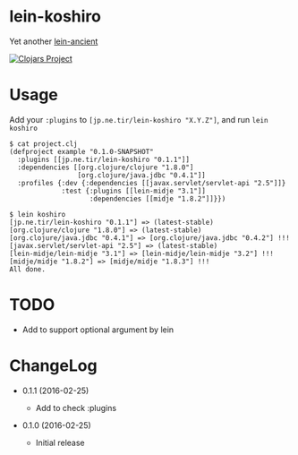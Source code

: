# lein-koshiro

Yet another [lein-ancient](https://github.com/xsc/lein-ancient)

[![Clojars Project](https://img.shields.io/clojars/v/jp.ne.tir/lein-koshiro.svg)](https://clojars.org/jp.ne.tir/lein-koshiro)


# Usage

Add your `:plugins` to `[jp.ne.tir/lein-koshiro "X.Y.Z"]`,
and run `lein koshiro`

~~~
$ cat project.clj
(defproject example "0.1.0-SNAPSHOT"
  :plugins [[jp.ne.tir/lein-koshiro "0.1.1"]]
  :dependencies [[org.clojure/clojure "1.8.0"]
                 [org.clojure/java.jdbc "0.4.1"]]
  :profiles {:dev {:dependencies [[javax.servlet/servlet-api "2.5"]]}
             :test {:plugins [[lein-midje "3.1"]]
                    :dependencies [[midje "1.8.2"]]}})

$ lein koshiro
[jp.ne.tir/lein-koshiro "0.1.1"] => (latest-stable)
[org.clojure/clojure "1.8.0"] => (latest-stable)
[org.clojure/java.jdbc "0.4.1"] => [org.clojure/java.jdbc "0.4.2"] !!!
[javax.servlet/servlet-api "2.5"] => (latest-stable)
[lein-midje/lein-midje "3.1"] => [lein-midje/lein-midje "3.2"] !!!
[midje/midje "1.8.2"] => [midje/midje "1.8.3"] !!!
All done.
~~~

# TODO

- Add to support optional argument by lein


# ChangeLog

- 0.1.1 (2016-02-25)
    - Add to check :plugins

- 0.1.0 (2016-02-25)
    - Initial release


